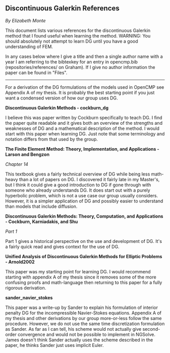 ## Discontinuous Galerkin References

*By Elizabeth Monte*



This document lists various references for the discontinuous Galerkin method that I found useful when learning the method. WARNING: You should absolutely not attempt to learn DG until you have a good understanding of FEM.



In any cases below where I give a title and then a single author name with a year I am referring to the bibtexkey for an entry in opencmp.bib (repositories/references/ on Graham). If I give no author information the paper can be found in "Files".



****



For a derivation of the DG formulations of the models used in OpenCMP see Appendix A of my thesis. It is probably the best starting point if you just want a condensed version of how our group uses DG.



**Discontinuous Galerkin Methods - cockburn_dg**

I believe this was paper written by Cockburn specifically to teach DG. I find the paper quite readable and it gives both an overview of the strengths and weaknesses of DG and a mathematical description of the method. I would start with this paper when learning DG. Just note that some terminology and notation differs from that used by the group.



**The Finite Element Method: Theory, Implementation, and Applications - Larson and Bengzon**

*Chapter 14*

This textbook gives a fairly technical overview of DG while being less math-heavy than a lot of papers on DG. I discovered it fairly late in my Master's, but I think it could give a good introduction to DG if gone through with someone who already understands DG. It does start out with a purely hyperbolic problem, which is not a use case our group usually considers. However, it is a simpler application of DG and possibly easier to understand than models that include diffusion.



**Discontinuous Galerkin Methods: Theory, Computation, and Applications - Cockburn, Karniadakis, and Shu**

*Part 1*

Part 1 gives a historical perspective on the use and development of DG. It's a fairly quick read and gives context for the use of DG.



**Unified Analysis of Discontinuous Galerkin Methods for Elliptic Problems - Arnold2002**

This paper was my starting point for learning DG. I would recommend starting with appendix A of my thesis since it removes some of the more confusing proofs and math-language then returning to this paper for a fully rigorous derivation.



**sander_navier_stokes**

This paper was a write-up by Sander to explain his formulation of interior penalty DG for the incompressible Navier-Stokes equations. Appendix A of my thesis and other derivations by our group more-or-less follow the same procedure. However, we do not use the same time discretization formulation as Sander. As far as I can tell, his scheme would not actually give second-order convergence and would not be possible to implement in NGSolve. James doesn't think Sander actually uses the scheme described in the paper, he thinks Sander just uses implicit Euler.
